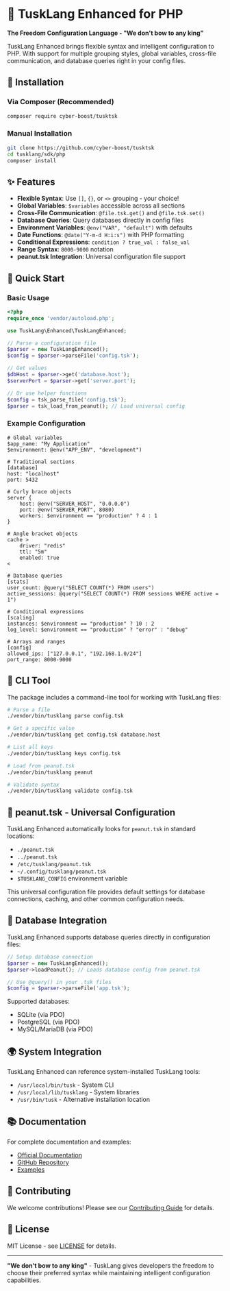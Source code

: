 # 🥜 TuskLang Enhanced for PHP

**The Freedom Configuration Language - "We don't bow to any king"**

TuskLang Enhanced brings flexible syntax and intelligent configuration to PHP. With support for multiple grouping styles, global variables, cross-file communication, and database queries right in your config files.

## 🚀 Installation

### Via Composer (Recommended)
```bash
composer require cyber-boost/tusktsk
```

### Manual Installation
```bash
git clone https://github.com/cyber-boost/tusktsk
cd tusklang/sdk/php
composer install
```

## ✨ Features

- **Flexible Syntax**: Use `[]`, `{}`, or `<>` grouping - your choice!
- **Global Variables**: `$variables` accessible across all sections
- **Cross-File Communication**: `@file.tsk.get()` and `@file.tsk.set()`
- **Database Queries**: Query databases directly in config files
- **Environment Variables**: `@env("VAR", "default")` with defaults
- **Date Functions**: `@date("Y-m-d H:i:s")` with PHP formatting
- **Conditional Expressions**: `condition ? true_val : false_val`
- **Range Syntax**: `8000-9000` notation
- **peanut.tsk Integration**: Universal configuration file support

## 📖 Quick Start

### Basic Usage
```php
<?php
require_once 'vendor/autoload.php';

use TuskLang\Enhanced\TuskLangEnhanced;

// Parse a configuration file
$parser = new TuskLangEnhanced();
$config = $parser->parseFile('config.tsk');

// Get values
$dbHost = $parser->get('database.host');
$serverPort = $parser->get('server.port');

// Or use helper functions
$config = tsk_parse_file('config.tsk');
$parser = tsk_load_from_peanut(); // Load universal config
```

### Example Configuration
```tsk
# Global variables
$app_name: "My Application"
$environment: @env("APP_ENV", "development")

# Traditional sections
[database]
host: "localhost"
port: 5432

# Curly brace objects
server {
    host: @env("SERVER_HOST", "0.0.0.0")
    port: @env("SERVER_PORT", 8080)
    workers: $environment == "production" ? 4 : 1
}

# Angle bracket objects
cache >
    driver: "redis"
    ttl: "5m"
    enabled: true
<

# Database queries
[stats]
user_count: @query("SELECT COUNT(*) FROM users")
active_sessions: @query("SELECT COUNT(*) FROM sessions WHERE active = 1")

# Conditional expressions
[scaling]
instances: $environment == "production" ? 10 : 2
log_level: $environment == "production" ? "error" : "debug"

# Arrays and ranges
[config]
allowed_ips: ["127.0.0.1", "192.168.1.0/24"]
port_range: 8000-9000
```

## 🔧 CLI Tool

The package includes a command-line tool for working with TuskLang files:

```bash
# Parse a file
./vendor/bin/tusklang parse config.tsk

# Get a specific value
./vendor/bin/tusklang get config.tsk database.host

# List all keys
./vendor/bin/tusklang keys config.tsk

# Load from peanut.tsk
./vendor/bin/tusklang peanut

# Validate syntax
./vendor/bin/tusklang validate config.tsk
```

## 🥜 peanut.tsk - Universal Configuration

TuskLang Enhanced automatically looks for `peanut.tsk` in standard locations:
- `./peanut.tsk`
- `../peanut.tsk`
- `/etc/tusklang/peanut.tsk`
- `~/.config/tusklang/peanut.tsk`
- `$TUSKLANG_CONFIG` environment variable

This universal configuration file provides default settings for database connections, caching, and other common configuration needs.

## 💾 Database Integration

TuskLang Enhanced supports database queries directly in configuration files:

```php
// Setup database connection
$parser = new TuskLangEnhanced();
$parser->loadPeanut(); // Loads database config from peanut.tsk

// Use @query() in your .tsk files
$config = $parser->parseFile('app.tsk');
```

Supported databases:
- SQLite (via PDO)
- PostgreSQL (via PDO)
- MySQL/MariaDB (via PDO)

## 🌍 System Integration

TuskLang Enhanced can reference system-installed TuskLang tools:
- `/usr/local/bin/tusk` - System CLI
- `/usr/local/lib/tusklang` - System libraries
- `/usr/bin/tusk` - Alternative installation location

## 📚 Documentation

For complete documentation and examples:
- [Official Documentation](https://tuskt.sk)
- [GitHub Repository](https://github.com/cyber-boost/tusktsk)
- [Examples](examples/)

## 🤝 Contributing

We welcome contributions! Please see our [Contributing Guide](CONTRIBUTING.md) for details.

## 📄 License

MIT License - see [LICENSE](LICENSE) for details.

---

**"We don't bow to any king"** - TuskLang gives developers the freedom to choose their preferred syntax while maintaining intelligent configuration capabilities.